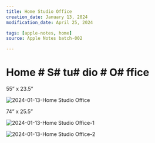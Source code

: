 ```yaml
---
title: Home Studio Office
creation_date: January 13, 2024
modification_date: April 25, 2024

tags: [apple-notes, home]
source: Apple Notes batch-002

---
```



# Home # S# tu# dio # O# ffice # 

55” x 23.5”

![2024-01-13-Home Studio Office](images/2024-01-13-Home%20Studio%20Office.jpeg)

74” x 25.5”

![2024-01-13-Home Studio Office-1](images/2024-01-13-Home%20Studio%20Office-1.jpeg)

![2024-01-13-Home Studio Office-2](images/2024-01-13-Home%20Studio%20Office-2.png)

